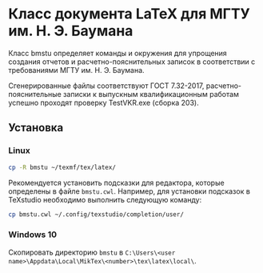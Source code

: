 # Класс документа LaTeX для МГТУ им. Н. Э. Баумана

Класс bmstu определяет команды и окружения для упрощения создания отчетов и расчетно-пояснительных записок в соответствии с требованиями МГТУ им. Н. Э. Баумана.

Сгенерированные файлы соответствуют ГОСТ 7.32-2017, расчетно-пояснительные записки к выпускным квалификационным работам успешно проходят проверку TestVKR.exe (сборка 203).

## Установка

### Linux

```bash
cp -R bmstu ~/texmf/tex/latex/
```

Рекомендуется установить подсказки для редактора, которые определены в файле `bmstu.cwl`. Например, для установки подсказок в TeXstudio необходимо выполнить следующую команду:
```bash
cp bmstu.cwl ~/.config/texstudio/completion/user/
```

### Windows 10

Скопировать директорию `bmstu` в `C:\Users\<user name>\Appdata\Local\MikTex\<number>\tex\latex\local\`.
